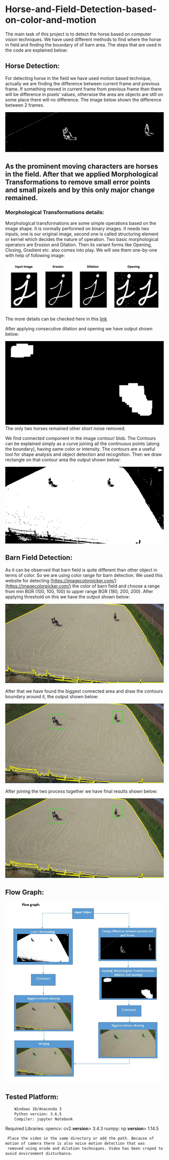 # Horse-and-Field-Detection-based-on-color-and-motion
The main task of this project is to detect the horse based on computer vision techniques. We have used different methods to find where the horse in field and finding the boundary of of barn area. The steps that are used in the code are explained below:

## Horse Detection: 

For detecting horse in the field we have used motion based technique, actually we are finding the difference between current frame and previous frame. If something moved in current frame from previous frame then there will be difference in pixels’ values, otherwise the area are objects are still on some place there will no difference. The image below shown the difference between 2 frames. 

![1](images/1.jpg)

As the prominent moving characters are horses in the field. After that we applied Morphological Transformations to remove small error points and small pixels and by this only major change remained.
------------------------------------------------------------------------------------------------------------------------------------------

### Morphological Transformations details:

Morphological transformations are some simple operations based on the image shape. It is normally performed on binary images. It needs two inputs, one is our original image, second one is called structuring element or kernel which decides the nature of operation. Two basic morphological operators are Erosion and Dilation. Then its variant forms like Opening, Closing, Gradient etc. also comes into play. We will see them one-by-one with help of following image:

![Morphological Transformations details](images/2.JPG)

The more details can be checked here in this [link](https://opencv-python-tutroals.readthedocs.io/en/latest/py_tutorials/py_imgproc/py_morphological_ops/py_morphological_ops.html)

After applying consecutive dilation and opening we have output shown below:

![3](images/3.jpg)
                              The only two horses remained other short noise removed.
                              
                              
We find connected component in the image contour/ blob. The Contours can be explained simply as a curve joining all the continuous points (along the boundary), having same color or intensity. The contours are a useful tool for shape analysis and object detection and recognition. Then we draw rectangle on that contour area the output shown below:

![4](images/4.jpg)


## Barn Field Detection:

As it can be observed that barn field is quite different than other object in terms of color. So we are using color range for barn detection. We used this website for detecting [https://imagecolorpicker.com/](https://imagecolorpicker.com/) the color of barn field and choose a range from min BGR (100, 100, 100) to upper range BGR (180, 200, 200). After applying threshold on this we have the output shown below:

![5](images/5.png)

After that we have found the biggest connected area and draw the contours boundary around it, the output shown below:

![6](images/6.png)

After joining the two process together we have final results shown below:

![7](images/7.png)

## Flow Graph:

![8](images/8.JPG)



## Tested Platform:
        Windows 10/Anaconda 3
        Python version: 3.6.5
        Compiler: jupyter Notebook 

Required Libraries:
        opencv: 		cv2.__version__>	3.4.3
        numpy:			np.__version__>		1.14.5
        
     Place the video in the same directory or add the path. Because of motion of camera there is also noice motion detection that was
     removed using erode and dilation techniques. Video has been croped to avoid environment disturbance.
